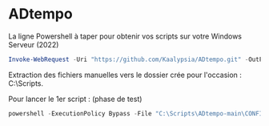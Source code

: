 # ADtempo

La ligne Powershell à taper pour obtenir vos scripts sur votre Windows Serveur (2022)

```powershell
Invoke-WebRequest -Uri "https://github.com/Kaalypsia/ADtempo.git" -OutFile "$env:USERPROFILE\Downloads\main.zip"
```

Extraction des fichiers manuelles vers le dossier crée pour l'occasion : C:\Scripts.

Pour lancer le 1er script : (phase de test)
```powershell
powershell -ExecutionPolicy Bypass -File "C:\Scripts\ADtempo-main\CONFIG_Machine.ps1"
```